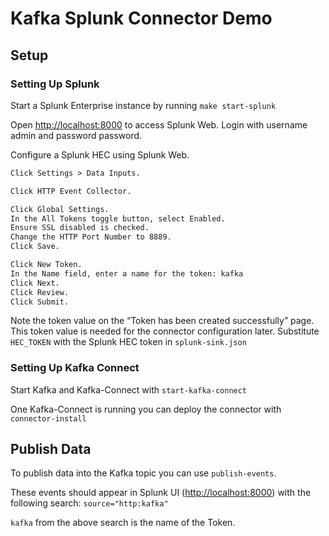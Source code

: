 # Kafka Splunk Connector Demo

## Setup

### Setting Up Splunk

Start a Splunk Enterprise instance by running `make start-splunk`

Open <http://localhost:8000> to access Splunk Web. Login with username admin and password password.

Configure a Splunk HEC using Splunk Web.

```txt
Click Settings > Data Inputs.

Click HTTP Event Collector.

Click Global Settings.
In the All Tokens toggle button, select Enabled.
Ensure SSL disabled is checked.
Change the HTTP Port Number to 8889.
Click Save.

Click New Token.
In the Name field, enter a name for the token: kafka
Click Next.
Click Review.
Click Submit.
```

Note the token value on the “Token has been created successfully” page. This token value is needed
for the connector configuration later.
Substitute `HEC_TOKEN` with the Splunk HEC token in `splunk-sink.json`

### Setting Up Kafka Connect

Start Kafka and Kafka-Connect with `start-kafka-connect`

One Kafka-Connect is running you can deploy the connector with `connector-install`

## Publish Data

To publish data into the Kafka topic you can use `publish-events`.

These events should appear in Splunk UI (<http://localhost:8000>) with the following search:
`source="http:kafka"`

`kafka` from the above search is the name of the Token.
